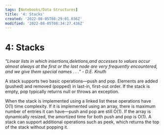 ```yaml
---
tags: [Notebooks/Data Structures]
title: '4: Stacks'
created: '2022-08-05T08:29:01.036Z'
modified: '2022-08-05T08:34:27.436Z'
---
```


# 4: Stacks

_"Linear lists in which insertions,deletions,and accesses to values occur almost always at the first or the last node are very frequently encountered, and we give them special names . . ." - D.E. Knuth_

A stack supports two basic operations—push and pop. Elements are added (pushed) and removed (popped) in last-in, first-out order. If the stack is empty, pop typically returns null or throws an exception.

When the stack is implemented using a linked list these operations have O(1) time complexity. If it is implemented using an array, there is maximum number of entries it can have—push and pop are still O(1). If the array is dynamically resized, the amortized time for both push and pop is O(1). A stack can support additional operations such as peek, which returns the top of the stack without popping it.


